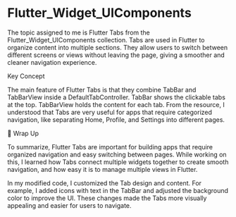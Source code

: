 # Flutter_Widget_UIComponents

The topic assigned to me is Flutter Tabs from the Flutter_Widget_UIComponents collection.
Tabs are used in Flutter to organize content into multiple sections. They allow users to switch between different screens or views without leaving the page, giving a smoother and cleaner navigation experience.

 Key Concept

The main feature of Flutter Tabs is that they combine TabBar and TabBarView inside a DefaultTabController.
TabBar shows the clickable tabs at the top.
TabBarView holds the content for each tab.
From the resource, I understood that Tabs are very useful for apps that require categorized navigation, like separating Home, Profile, and Settings into different pages.

🔹 Wrap Up

To summarize, Flutter Tabs are important for building apps that require organized navigation and easy switching between pages.
While working on this, I learned how Tabs connect multiple widgets together to create smooth navigation, and how easy it is to manage multiple views in Flutter.

In my modified code, I customized the Tab design and content.
For example, I added icons with text in the TabBar and adjusted the background color to improve the UI.
These changes made the Tabs more visually appealing and easier for users to navigate.

